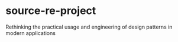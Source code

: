 # source-re-project
Rethinking the practical usage and engineering of design patterns in modern applications
